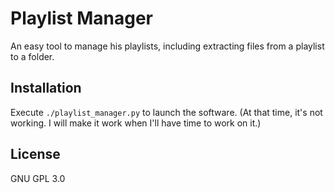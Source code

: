 # Playlist Manager
An easy tool to manage his playlists, including extracting files from a playlist to a folder.

## Installation
Execute `./playlist_manager.py` to launch the software.
(At that time, it's not working. I will make it work when I'll have time to work on it.)

## License
GNU GPL 3.0